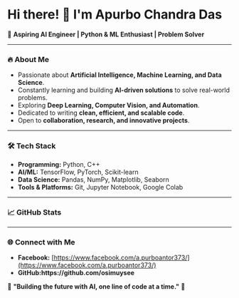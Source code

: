 # Hi there! 👋 I'm Apurbo Chandra Das

🚀 **Aspiring AI Engineer | Python & ML Enthusiast | Problem Solver**

---

### 🔥 About Me

- Passionate about **Artificial Intelligence, Machine Learning, and Data Science**.
- Constantly learning and building **AI-driven solutions** to solve real-world problems.
- Exploring **Deep Learning, Computer Vision, and Automation**.
- Dedicated to writing **clean, efficient, and scalable code**.
- Open to **collaboration, research, and innovative projects**.

---

### 🛠️ Tech Stack

- **Programming:** Python, C++
- **AI/ML:** TensorFlow, PyTorch, Scikit-learn
- **Data Science:** Pandas, NumPy, Matplotlib, Seaborn
- **Tools & Platforms:** Git, Jupyter Notebook, Google Colab

---

### 📈 GitHub Stats



---

### 🌐 Connect with Me

- **Facebook:** [https://www.facebook.com/a.purboantor373/](https://www.facebook.com/a.purboantor373/)
- **GitHub\:https\://github.com/osimuysee**

📌 **"Building the future with AI, one line of code at a time."** 🚀

